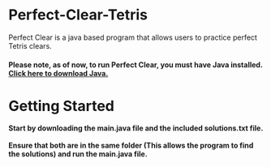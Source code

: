 # Perfect-Clear-Tetris
Perfect Clear is a java based program that allows users to practice perfect Tetris clears. <br>
<h4><b>Please note, as of now, to run Perfect Clear, you must have Java installed. <a href = "https://www.java.com/en/download/" target="_blank"> Click here to download Java.</a><b> </h4>
<h1>Getting Started</h1>
Start by downloading the main.java file and the included solutions.txt file. <br> 
<br>
Ensure that both are in the same folder (This allows the program to find the solutions) and run the main.java file. <br>
<br>


